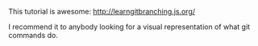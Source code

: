 This tutorial is awesome: http://learngitbranching.js.org/

I recommend it to anybody looking for a visual representation of what git commands do.
